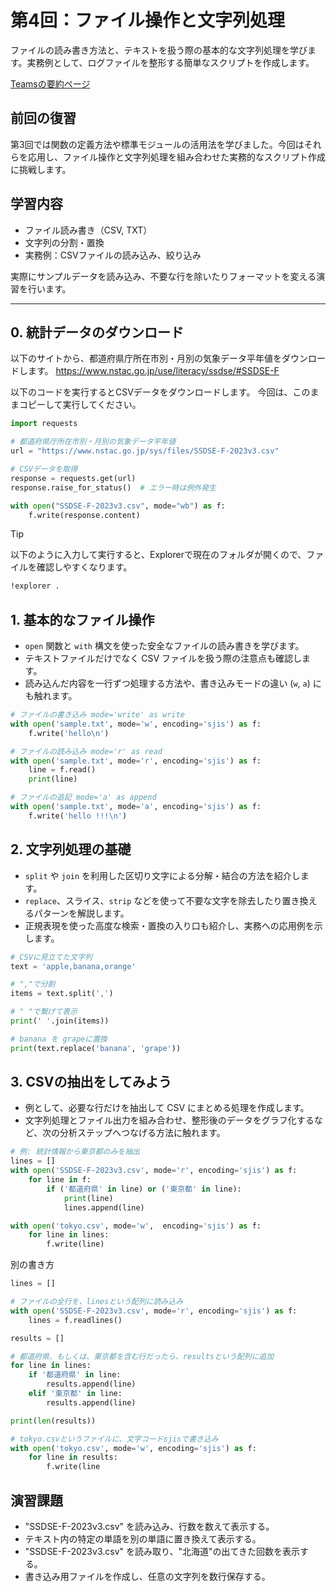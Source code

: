 # 第4回：ファイル操作と文字列処理

ファイルの読み書き方法と、テキストを扱う際の基本的な文字列処理を学びます。実務例として、ログファイルを整形する簡単なスクリプトを作成します。

[Teamsの要約ページ](https://teams.microsoft.com/l/meetingrecap?driveId=b%217ncVQ1T07kWYBrxm9uQwPlwo7bSwQcRGoYUZoTh1L-tu1RssjFSxQp5uOyyA6nAZ&driveItemId=01VXAKPHUQBIRUGSY5XVD3EWBHUC6262RS&sitePath=https%3A%2F%2Fkatohicom-my.sharepoint.com%2F%3Av%3A%2Fg%2Fpersonal%2Fshohei-kishimoto_kato-works_co_jp%2FEZAKI0NLHb1HslgnoL2vajIBpd948uPIQTmqgdLNpAPPbg&fileUrl=https%3A%2F%2Fkatohicom-my.sharepoint.com%2Fpersonal%2Fshohei-kishimoto_kato-works_co_jp%2FDocuments%2F%25E3%2583%25AC%25E3%2582%25B3%25E3%2583%25BC%25E3%2583%2587%25E3%2582%25A3%25E3%2583%25B3%25E3%2582%25B0%2FPython%25E5%258B%2589%25E5%25BC%25B7%25E4%25BC%259A-20250929_125600-%25E4%25BC%259A%25E8%25AD%25B0%25E3%2581%25AE%25E9%258C%25B2%25E9%259F%25B3.mp4%3Fweb%3D1&iCalUid=040000008200E00074C5B7101A82E00807E9091D417DAC37A705DC01000000000000000010000000B86783B7EEFFC240BB7EBDD0B91AA793&masterICalUid=040000008200E00074C5B7101A82E00800000000417DAC37A705DC01000000000000000010000000B86783B7EEFFC240BB7EBDD0B91AA793&threadId=19%3Ameeting_ZDNlNjZjZDAtYzU3Yi00OTk0LWIwNTktMWU0YjBkNTI4ZWNi%40thread.v2&organizerId=6f81a396-59ea-411f-bed8-cbe90d79a87e&tenantId=f103ab5b-a1f9-4850-adfb-83eb168797eb&callId=bda804bf-db43-47a0-8f32-e10fd0ee0653&threadType=meeting&meetingType=Recurring&subType=RecapSharingLink_RecapCore)

## 前回の復習

第3回では関数の定義方法や標準モジュールの活用法を学びました。今回はそれらを応用し、ファイル操作と文字列処理を組み合わせた実務的なスクリプト作成に挑戦します。

## 学習内容

- ファイル読み書き（CSV, TXT）
- 文字列の分割・置換
- 実務例：CSVファイルの読み込み、絞り込み

実際にサンプルデータを読み込み、不要な行を除いたりフォーマットを変える演習を行います。

---

## 0. 統計データのダウンロード

以下のサイトから、都道府県庁所在市別・月別の気象データ平年値をダウンロードします。
https://www.nstac.go.jp/use/literacy/ssdse/#SSDSE-F

以下のコードを実行するとCSVデータをダウンロードします。
今回は、このままコピーして実行してください。

```python
import requests

# 都道府県庁所在市別・月別の気象データ平年値
url = "https://www.nstac.go.jp/sys/files/SSDSE-F-2023v3.csv"

# CSVデータを取得
response = requests.get(url)
response.raise_for_status()  # エラー時は例外発生

with open("SSDSE-F-2023v3.csv", mode="wb") as f:
    f.write(response.content)
```

> [!TIP]
> 以下のように入力して実行すると、Explorerで現在のフォルダが開くので、ファイルを確認しやすくなります。
> ```bash
> !explorer .
> ```


## 1. 基本的なファイル操作

- `open` 関数と `with` 構文を使った安全なファイルの読み書きを学びます。
- テキストファイルだけでなく CSV ファイルを扱う際の注意点も確認します。
- 読み込んだ内容を一行ずつ処理する方法や、書き込みモードの違い (`w`, `a`) にも触れます。

```python
# ファイルの書き込み mode='write' as write
with open('sample.txt', mode='w', encoding='sjis') as f:
    f.write('hello\n')

# ファイルの読み込み mode='r' as read
with open('sample.txt', mode='r', encoding='sjis') as f:
    line = f.read()
    print(line)

# ファイルの追記 mode='a' as append
with open('sample.txt', mode='a', encoding='sjis') as f:
    f.write('hello !!!\n')
```

## 2. 文字列処理の基礎

- `split` や `join` を利用した区切り文字による分解・結合の方法を紹介します。
- `replace`、スライス、`strip` などを使って不要な文字を除去したり置き換えるパターンを解説します。
- 正規表現を使った高度な検索・置換の入り口も紹介し、実務への応用例を示します。

```python
# CSVに見立てた文字列
text = 'apple,banana,orange'

# ","で分割
items = text.split(',')

# " "で繋げて表示
print(' '.join(items))

# banana を grapeに置換
print(text.replace('banana', 'grape'))
```

## 3. CSVの抽出をしてみよう

- 例として、必要な行だけを抽出して CSV にまとめる処理を作成します。
- 文字列処理とファイル出力を組み合わせ、整形後のデータをグラフ化するなど、次の分析ステップへつなげる方法に触れます。

```python
# 例: 統計情報から東京都のみを抽出
lines = []
with open('SSDSE-F-2023v3.csv', mode='r', encoding='sjis') as f:
    for line in f:
        if ('都道府県' in line) or ('東京都' in line):
            print(line)
            lines.append(line)

with open('tokyo.csv', mode='w',  encoding='sjis') as f:
    for line in lines:
        f.write(line)
```

別の書き方
```python
lines = []

# ファイルの全行を、linesという配列に読み込み
with open('SSDSE-F-2023v3.csv', mode='r', encoding='sjis') as f:
    lines = f.readlines()

results = []

# 都道府県、もしくは、東京都を含む行だったら、resultsという配列に追加
for line in lines:
    if '都道府県' in line:
        results.append(line)
    elif '東京都' in line:
        results.append(line)

print(len(results))

# tokyo.csvというファイルに、文字コードsjisで書き込み
with open('tokyo.csv', mode='w', encoding='sjis') as f:
    for line in results:
        f.write(line

```

## 演習課題

- "SSDSE-F-2023v3.csv" を読み込み、行数を数えて表示する。
- テキスト内の特定の単語を別の単語に置き換えて表示する。
- "SSDSE-F-2023v3.csv" を読み取り、"北海道"の出てきた回数を表示する。
- 書き込み用ファイルを作成し、任意の文字列を数行保存する。
